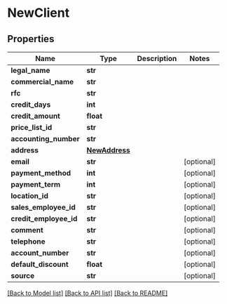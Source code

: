 # NewClient

## Properties
Name | Type | Description | Notes
------------ | ------------- | ------------- | -------------
**legal_name** | **str** |  | 
**commercial_name** | **str** |  | 
**rfc** | **str** |  | 
**credit_days** | **int** |  | 
**credit_amount** | **float** |  | 
**price_list_id** | **str** |  | 
**accounting_number** | **str** |  | 
**address** | [**NewAddress**](NewAddress.md) |  | 
**email** | **str** |  | [optional] 
**payment_method** | **int** |  | [optional] 
**payment_term** | **int** |  | [optional] 
**location_id** | **str** |  | [optional] 
**sales_employee_id** | **str** |  | [optional] 
**credit_employee_id** | **str** |  | [optional] 
**comment** | **str** |  | [optional] 
**telephone** | **str** |  | [optional] 
**account_number** | **str** |  | [optional] 
**default_discount** | **float** |  | [optional] 
**source** | **str** |  | [optional] 

[[Back to Model list]](../README.md#documentation-for-models) [[Back to API list]](../README.md#documentation-for-api-endpoints) [[Back to README]](../README.md)


